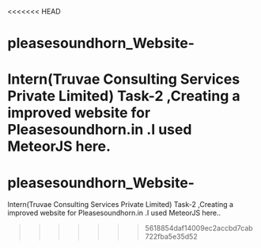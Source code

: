 <<<<<<< HEAD
# pleasesoundhorn_Website-
Intern(Truvae Consulting Services Private Limited) Task-2 ,Creating a improved website for Pleasesoundhorn.in .I used MeteorJS here.
=======
# pleasesoundhorn_Website-
Intern(Truvae Consulting Services Private Limited) Task-2 ,Creating a improved website for Pleasesoundhorn.in .I used MeteorJS here..
>>>>>>> 5618854daf14009ec2accbd7cab722fba5e35d52
